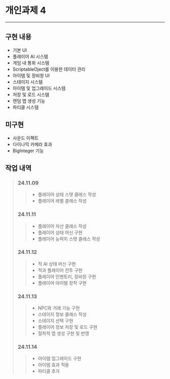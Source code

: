 # 개인과제 4
---
## 구현 내용
* 기본 UI
* 플레이어 AI 시스템
* 게임 내 통화 시스템
* ScriptableOject를 이용한 데이터 관리
* 아이템 및 장비창 UI
* 스테이지 시스템
* 아이템 및 업그레이드 시스템
* 저장 및 로드 시스템
* 랜덤 맵 생성 기능
* 파티클 시스템

## 미구현
* 사운드 이펙트
* 다이나믹 카메라 효과
* BigInteger 기능

## 작업 내역
> ### 24.11.09
>> * 플레이어 상태 스탯 클래스 작성
>> * 플레이어 레벨 클래스 작성
> ### 24.11.11
>> * 플레이어 자산 클래스 작성
>> * 플레이어 상태 머신 구현
>> * 플레이어 능력치 스탯 클래스 작성
> ### 24.11.12
>> * 적 AI 상태 머신 구현
>> * 적과 플레이어 전투 구현
>> * 플레이어 인벤토리, 장비창 구현
>> * 플레이어 아이템 장착 구현
> ### 24.11.13
>> * NPC와 거래 기능 구현
>> * 스테이지 정보 클래스 작성
>> * 스테이지 선택 구현
>> * 플레이어 정보 저장 및 로드 구현
>> * 절차적 맵 생성 구현 및 반영
> ### 24.11.14
>> * 아이템 업그레이드 구현
>> * 아이템 효과 적용
>> * 파티클 추가